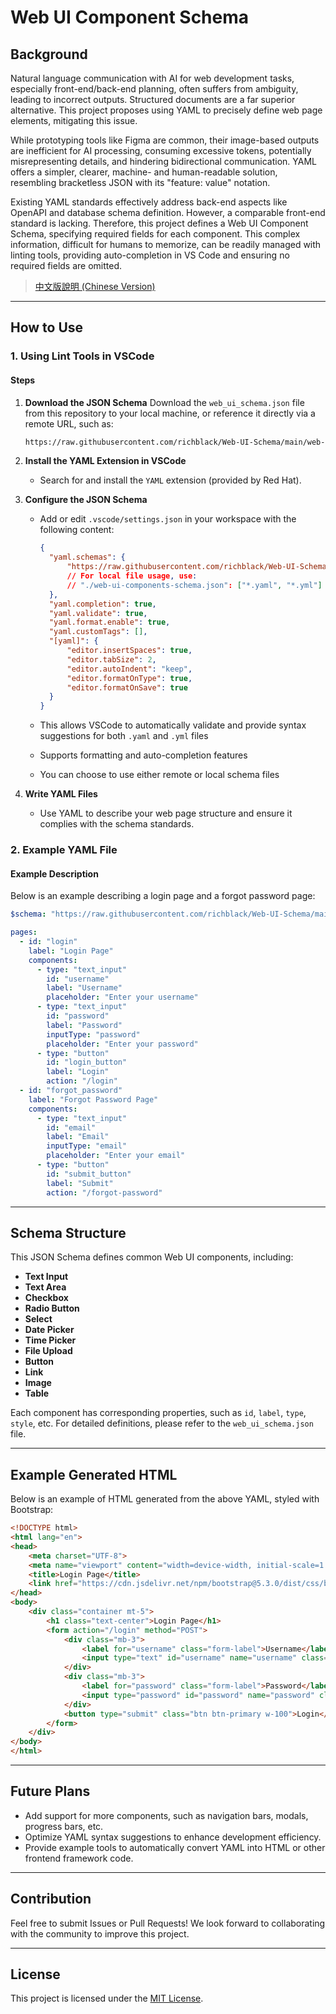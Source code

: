 # Web UI Component Schema

## Background

Natural language communication with AI for web development tasks, especially front-end/back-end planning, often suffers from ambiguity, leading to incorrect outputs. Structured documents are a far superior alternative. This project proposes using YAML to precisely define web page elements, mitigating this issue.

While prototyping tools like Figma are common, their image-based outputs are inefficient for AI processing, consuming excessive tokens, potentially misrepresenting details, and hindering bidirectional communication. YAML offers a simpler, clearer, machine- and human-readable solution, resembling bracketless JSON with its "feature: value" notation.

Existing YAML standards effectively address back-end aspects like OpenAPI and database schema definition. However, a comparable front-end standard is lacking. Therefore, this project defines a Web UI Component Schema, specifying required fields for each component. This complex information, difficult for humans to memorize, can be readily managed with linting tools, providing auto-completion in VS Code and ensuring no required fields are omitted.

> [中文版說明 (Chinese Version)](./README.md)

---

## How to Use

### 1. Using Lint Tools in VSCode

#### Steps

1. **Download the JSON Schema**
   Download the `web_ui_schema.json` file from this repository to your local machine, or reference it directly via a remote URL, such as:

    ```Bash
    https://raw.githubusercontent.com/richblack/Web-UI-Schema/main/web-ui-components-schema.json
    ```

2. **Install the YAML Extension in VSCode**
   - Search for and install the `YAML` extension (provided by Red Hat).

3. **Configure the JSON Schema**
   - Add or edit `.vscode/settings.json` in your workspace with the following content:

     ```json
     {
       "yaml.schemas": {
           "https://raw.githubusercontent.com/richblack/Web-UI-Schema/main/web-ui-components-schema.json": ["*.yaml", "*.yml"]
           // For local file usage, use:
           // "./web-ui-components-schema.json": ["*.yaml", "*.yml"]
       },
       "yaml.completion": true,
       "yaml.validate": true,
       "yaml.format.enable": true,
       "yaml.customTags": [],
       "[yaml]": {
           "editor.insertSpaces": true,
           "editor.tabSize": 2,
           "editor.autoIndent": "keep",
           "editor.formatOnType": true,
           "editor.formatOnSave": true
       }
     }
     ```

   - This allows VSCode to automatically validate and provide syntax suggestions for both `.yaml` and `.yml` files
   - Supports formatting and auto-completion features
   - You can choose to use either remote or local schema files

4. **Write YAML Files**
   - Use YAML to describe your web page structure and ensure it complies with the schema standards.

### 2. Example YAML File

#### Example Description

Below is an example describing a login page and a forgot password page:

```yaml
$schema: "https://raw.githubusercontent.com/richblack/Web-UI-Schema/main/web-ui-components-schema.json"

pages:
  - id: "login"
    label: "Login Page"
    components:
      - type: "text_input"
        id: "username"
        label: "Username"
        placeholder: "Enter your username"
      - type: "text_input"
        id: "password"
        label: "Password"
        inputType: "password"
        placeholder: "Enter your password"
      - type: "button"
        id: "login_button"
        label: "Login"
        action: "/login"
  - id: "forgot_password"
    label: "Forgot Password Page"
    components:
      - type: "text_input"
        id: "email"
        label: "Email"
        inputType: "email"
        placeholder: "Enter your email"
      - type: "button"
        id: "submit_button"
        label: "Submit"
        action: "/forgot-password"
```

---

## Schema Structure

This JSON Schema defines common Web UI components, including:

- **Text Input**
- **Text Area**
- **Checkbox**
- **Radio Button**
- **Select**
- **Date Picker**
- **Time Picker**
- **File Upload**
- **Button**
- **Link**
- **Image**
- **Table**

Each component has corresponding properties, such as `id`, `label`, `type`, `style`, etc. For detailed definitions, please refer to the `web_ui_schema.json` file.

---

## Example Generated HTML

Below is an example of HTML generated from the above YAML, styled with Bootstrap:

```html
<!DOCTYPE html>
<html lang="en">
<head>
    <meta charset="UTF-8">
    <meta name="viewport" content="width=device-width, initial-scale=1.0">
    <title>Login Page</title>
    <link href="https://cdn.jsdelivr.net/npm/bootstrap@5.3.0/dist/css/bootstrap.min.css" rel="stylesheet">
</head>
<body>
    <div class="container mt-5">
        <h1 class="text-center">Login Page</h1>
        <form action="/login" method="POST">
            <div class="mb-3">
                <label for="username" class="form-label">Username</label>
                <input type="text" id="username" name="username" class="form-control" placeholder="Enter your username" required>
            </div>
            <div class="mb-3">
                <label for="password" class="form-label">Password</label>
                <input type="password" id="password" name="password" class="form-control" placeholder="Enter your password" required>
            </div>
            <button type="submit" class="btn btn-primary w-100">Login</button>
        </form>
    </div>
</body>
</html>
```

---

## Future Plans

- Add support for more components, such as navigation bars, modals, progress bars, etc.
- Optimize YAML syntax suggestions to enhance development efficiency.
- Provide example tools to automatically convert YAML into HTML or other frontend framework code.

---

## Contribution

Feel free to submit Issues or Pull Requests! We look forward to collaborating with the community to improve this project.

---

## License

This project is licensed under the [MIT License](LICENSE).
